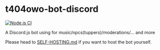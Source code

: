 # t404owo-bot-discord
[![Node.js CI](https://github.com/t404owo/t404owo-bot-discord/actions/workflows/node.js-v16.yml/badge.svg)](https://github.com/t404owo/t404owo-bot-discord/actions/workflows/node.js-v16.yml)

A Discord.js bot using for music/npcs(tuppers)/moderations/... and more

Please head to [SELF-HOSTING.md](./SELF-HOSTING.md) if you want to host the bot yourself.
